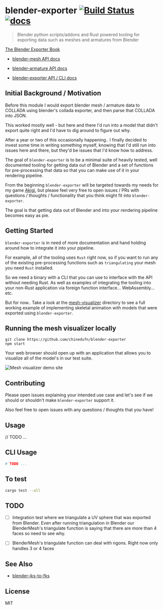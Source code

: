 blender-exporter [![Build Status](https://travis-ci.org/chinedufn/blender-exporter.svg?branch=master)](https://travis-ci.org/chinedufn/blender-exporter) [![docs](https://docs.rs/blender-exporter/badge.svg)](https://docs.rs/blender-exporter)
===============

> Blender python scripts/addons and Rust powered tooling for exporting data such as meshes and armatures from Blender

[The Blender Exporter Book](https://chinedufn.github.io/blender-exporter/)

- [blender-mesh API docs](https://chinedufn.github.io/percy/api/blender_mesh)

- [blender-armature API docs](https://chinedufn.github.io/percy/api/blender_armature)

- [blender-exporter API / CLI docs](https://docs.rs/blender-exporter/badge.svg)

## Initial Background / Motivation

Before this module I would export blender mesh / armature data to COLLADA using blender's collada exporter,
and then parse that COLLADA into JSON.

This worked mostly well - but here and there I'd run into a model that didn't export quite right and I'd have to dig
around to figure out why.

After a year or two of this occasionally happening.. I finally decided to invest some time in writing something myself,
knowing that I'd still run into issues here and there, but they'd be issues that I'd know how to address.

The goal of `blender-exporter` is to be a minimal suite of heavily tested, well documented tooling
for getting data out of Blender and a set of functions for pre-processing that data so that you can
make use of it in your rendering pipeline.

From the beginning `blender-exporter` will be targeted towards my needs for my game [Akigi](https://akigi.com), but please
feel very free to open issues / PRs with questions / thoughts / functionality that you think might fit into `blender-exporter`.

The goal is that getting data out of Blender and into your rendering pipeline becomes easy as pie.

## Getting Started

`blender-exporter` is in need of more documentation and hand holding around how to integrate it into your pipeline.

For example, all of the tooling uses `Rust` right now, so if you want to run any of the existing pre-processing functions such
as `triangulating` your mesh you need `Rust` installed.

So we need a binary with a CLI that you can use to interface with the API without needing Rust. As well as examples of integrating
the tooling into your non-Rust application via foreign function interface... WebAssembly... etc.

But for now.. Take a look at the [mesh-visualizer](/mesh-visualizer) directory to see a full working example of implementing skeletal
animation with models that were exported using `blender-exporter`.

## Running the mesh visualizer locally

```
git clone https://github.com/chinedufn/blender-exporter
npm start
```

Your web browser should open up with an application that allows you to visualize all of the model's in our test suite.

![Mesh visualizer demo site](/images/mesh-visualizer-example.gif)

## Contributing

Please open issues explaining your intended use case and let's see if we should or shouldn't make `blender-exporter` support it.

Also feel free to open issues with any questions / thoughts that you have!

## Usage

// TODO ...

## CLI Usage

```sh
# TODO ...
```

## To test

```sh
cargo test --all
```

## TODO

- [ ] Integration test where we triangulate a UV sphere that was exported from Blender. Even after running triangulation
in Blender our BlenderMesh's triangulate function is saying that there are more than 4 faces so need to see why.

- [ ] BlenderMesh's triangulate function can deal with ngons. Right now only handles 3 or 4 faces

## See Also

- [blender-iks-to-fks](https://github.com/chinedufn/blender-iks-to-fks)

## License

MIT
